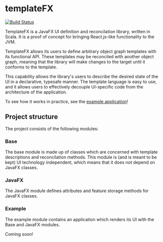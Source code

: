 templateFX
==========

[![Build Status](https://travis-ci.org/tferi/templateFX.svg?branch=master)](https://travis-ci.org/tferi/templateFX)

TemplateFX is a JavaFX UI definition and reconcilation library, written in Scala. It is a proof of concept for bringing React.js-like functionality to the JVM.

TemplateFX allows its users to define arbitrary object graph templates with its functional API. These templates may be reconciled with another object graph, meaning that the library will make changes to the target until it conforms to the template.

This capability allows the library's users to describe the desired state of the UI in a declarative, typesafe manner. The template language is easy to use, and it allows users to effectively decouple UI-specific code from the architecture of the application.

To see how it works in practice, see the [example application](examples/src/main/scala/com/tothferenc/templateFX/examples/todo)!

Project structure
-----------------
The project consists of the following modules:

### Base
The base module is made up of classes which are concerned with template descriptions and reconcilation methods. This module is (and is meant to be kept) UI technology independent, which means that it does not depend on JavaFX classes.

### JavaFX
The JavaFX module defines attributes and feature storage methods for JavaFX classes.

### Example
The example module contains an application which renders its UI with the Base and JavaFX modules.

Coming soon!

